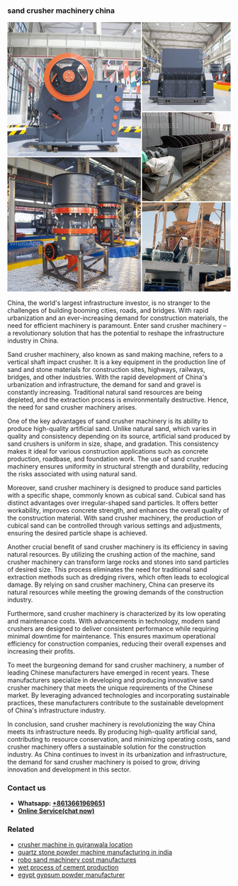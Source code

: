 <h3>sand crusher machinery china</h3><img src='1708322950.jpg' alt=''><p>China, the world's largest infrastructure investor, is no stranger to the challenges of building booming cities, roads, and bridges. With rapid urbanization and an ever-increasing demand for construction materials, the need for efficient machinery is paramount. Enter sand crusher machinery – a revolutionary solution that has the potential to reshape the infrastructure industry in China.</p><p>Sand crusher machinery, also known as sand making machine, refers to a vertical shaft impact crusher. It is a key equipment in the production line of sand and stone materials for construction sites, highways, railways, bridges, and other industries. With the rapid development of China's urbanization and infrastructure, the demand for sand and gravel is constantly increasing. Traditional natural sand resources are being depleted, and the extraction process is environmentally destructive. Hence, the need for sand crusher machinery arises.</p><p>One of the key advantages of sand crusher machinery is its ability to produce high-quality artificial sand. Unlike natural sand, which varies in quality and consistency depending on its source, artificial sand produced by sand crushers is uniform in size, shape, and gradation. This consistency makes it ideal for various construction applications such as concrete production, roadbase, and foundation work. The use of sand crusher machinery ensures uniformity in structural strength and durability, reducing the risks associated with using natural sand.</p><p>Moreover, sand crusher machinery is designed to produce sand particles with a specific shape, commonly known as cubical sand. Cubical sand has distinct advantages over irregular-shaped sand particles. It offers better workability, improves concrete strength, and enhances the overall quality of the construction material. With sand crusher machinery, the production of cubical sand can be controlled through various settings and adjustments, ensuring the desired particle shape is achieved.</p><p>Another crucial benefit of sand crusher machinery is its efficiency in saving natural resources. By utilizing the crushing action of the machine, sand crusher machinery can transform large rocks and stones into sand particles of desired size. This process eliminates the need for traditional sand extraction methods such as dredging rivers, which often leads to ecological damage. By relying on sand crusher machinery, China can preserve its natural resources while meeting the growing demands of the construction industry.</p><p>Furthermore, sand crusher machinery is characterized by its low operating and maintenance costs. With advancements in technology, modern sand crushers are designed to deliver consistent performance while requiring minimal downtime for maintenance. This ensures maximum operational efficiency for construction companies, reducing their overall expenses and increasing their profits.</p><p>To meet the burgeoning demand for sand crusher machinery, a number of leading Chinese manufacturers have emerged in recent years. These manufacturers specialize in developing and producing innovative sand crusher machinery that meets the unique requirements of the Chinese market. By leveraging advanced technologies and incorporating sustainable practices, these manufacturers contribute to the sustainable development of China's infrastructure industry.</p><p>In conclusion, sand crusher machinery is revolutionizing the way China meets its infrastructure needs. By producing high-quality artificial sand, contributing to resource conservation, and minimizing operating costs, sand crusher machinery offers a sustainable solution for the construction industry. As China continues to invest in its urbanization and infrastructure, the demand for sand crusher machinery is poised to grow, driving innovation and development in this sector.</p><h3>Contact us</h3><ul><li><strong>Whatsapp:&nbsp;<a href="https://wa.me/8613661969651">+8613661969651</a></strong></li><li><a href="https://swt.shibang-china.com/?git&amp;zhl&amp;sand crusher machinery china"><strong>Online Service(chat now)</strong></a></li></ul><h3>Related</h3><ul><li><a href='crusher machine in gujranwala location.md'>crusher machine in gujranwala location</a></li><li><a href='quartz stone powder machine manufacturing in india.md'>quartz stone powder machine manufacturing in india</a></li><li><a href='robo sand machinery cost manufactures.md'>robo sand machinery cost manufactures</a></li><li><a href='wet process of cement production.md'>wet process of cement production</a></li><li><a href='egypt gypsum powder manufacturer.md'>egypt gypsum powder manufacturer</a></li></ul>